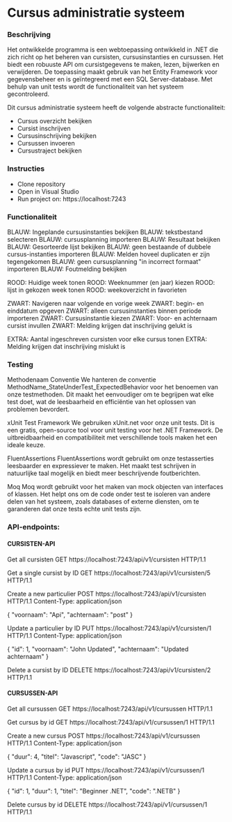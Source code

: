 # Cursus administratie systeem

### Beschrijving

Het ontwikkelde programma is een webtoepassing ontwikkeld in .NET die zich richt op het beheren van cursisten, cursusinstanties en cursussen. Het biedt een robuuste API om cursistgegevens te maken, lezen, bijwerken en verwijderen. De toepassing maakt gebruik van het Entity Framework voor gegevensbeheer en is geïntegreerd met een SQL Server-database. Met behulp van unit tests wordt de functionaliteit van het systeem gecontroleerd.

Dit cursus administratie systeem heeft de volgende abstracte functionaliteit:
- Cursus overzicht bekijken
- Cursist inschrijven
- Cursusinschrijving bekijken
- Cursussen invoeren
- Cursustraject bekijken

### Instructies

- Clone repository
- Open in Visual Studio
- Run project on: https://localhost:7243

### Functionaliteit

BLAUW: Ingeplande cursusinstanties bekijken
BLAUW: tekstbestand selecteren
BLAUW: cursusplanning importeren
BLAUW: Resultaat bekijken
BLAUW: Gesorteerde lijst bekijken
BLAUW: geen bestaande of dubbele cursus-instanties importeren
BLAUW: Melden hoveel duplicaten er zijn tegengekomen
BLAUW: geen cursusplanning "in incorrect formaat" importeren
BLAUW: Foutmelding bekijken

ROOD: Huidige week tonen
ROOD: Weeknummer (en jaar) kiezen
ROOD: lijst in gekozen week tonen
ROOD: weekoverzicht in favorieten

ZWART: Navigeren naar volgende en vorige week
ZWART: begin- en einddatum opgeven
ZWART: alleen cursusinstanties binnen periode importeren
ZWART: Cursusinstantie kiezen
ZWART: Voor- en achternaam cursist invullen
ZWART: Melding krijgen dat inschrijving gelukt is

EXTRA: Aantal ingeschreven cursisten voor elke cursus tonen
EXTRA: Melding krijgen dat inschrijving mislukt is


### Testing

Methodenaam Conventie
We hanteren de conventie MethodName_StateUnderTest_ExpectedBehavior voor het benoemen van onze testmethoden. Dit maakt het eenvoudiger om te begrijpen wat elke test doet, wat de leesbaarheid en efficiëntie van het oplossen van problemen bevordert.

xUnit Test Framework
We gebruiken xUnit.net voor onze unit tests. Dit is een gratis, open-source tool voor unit testing voor het .NET Framework. De uitbreidbaarheid en compatibiliteit met verschillende tools maken het een ideale keuze.

FluentAssertions
FluentAssertions wordt gebruikt om onze testasserties leesbaarder en expressiever te maken. Het maakt test schrijven in natuurlijke taal mogelijk en biedt meer beschrijvende foutberichten.

Moq
Moq wordt gebruikt voor het maken van mock objecten van interfaces of klassen. Het helpt ons om de code onder test te isoleren van andere delen van het systeem, zoals databases of externe diensten, om te garanderen dat onze tests echte unit tests zijn.

### API-endpoints:

#### CURSISTEN-API
Get all cursisten
GET https://localhost:7243/api/v1/cursisten HTTP/1.1


Get a single cursist by ID
GET https://localhost:7243/api/v1/cursisten/5 HTTP/1.1

Create a new particulier
POST https://localhost:7243/api/v1/cursisten HTTP/1.1
Content-Type: application/json

{
    "voornaam": "Api",
    "achternaam": "post"
}

Update a particulier by ID
PUT https://localhost:7243/api/v1/cursisten/1 HTTP/1.1
Content-Type: application/json

{
    "id": 1,
    "voornaam": "John Updated",
    "achternaam": "Updated achternaam"
}

Delete a cursist by ID
DELETE https://localhost:7243/api/v1/cursisten/2 HTTP/1.1



#### CURSUSSEN-API 
Get all cursussen
GET https://localhost:7243/api/v1/cursussen HTTP/1.1

Get cursus by id
GET https://localhost:7243/api/v1/cursussen/1 HTTP/1.1

Create a new cursus
POST https://localhost:7243/api/v1/cursussen HTTP/1.1
Content-Type: application/json

{
    "duur": 4,
    "titel": "Javascript",
    "code": "JASC"
}

Update a cursus by id
PUT https://localhost:7243/api/v1/cursussen/1 HTTP/1.1
Content-Type: application/json

{
    "id": 1,
    "duur": 1,
    "titel": "Beginner .NET",
    "code": ".NETB"
}

Delete cursus by id
DELETE https://localhost:7243/api/v1/cursussen/1 HTTP/1.1 
 

